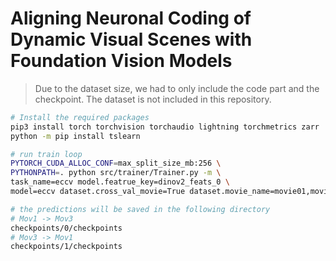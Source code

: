 # Aligning Neuronal Coding of Dynamic Visual Scenes with Foundation Vision Models

> Due to the dataset size, we had to only include the code part and the checkpoint. The dataset is not included in this repository.

```bash
# Install the required packages
pip3 install torch torchvision torchaudio lightning torchmetrics zarr
python -m pip install tslearn

# run train loop
PYTORCH_CUDA_ALLOC_CONF=max_split_size_mb:256 \
PYTHONPATH=. python src/trainer/Trainer.py -m \
task_name=eccv model.featrue_key=dinov2_feats_0 \
model=eccv dataset.cross_val_movie=True dataset.movie_name=movie01,movie03 tags='["eccv"]'

# the predictions will be saved in the following directory
# Mov1 -> Mov3
checkpoints/0/checkpoints
# Mov3 -> Mov1
checkpoints/1/checkpoints
```
